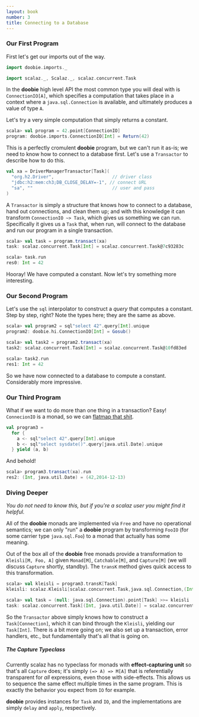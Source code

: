 ```yaml
---
layout: book
number: 3
title: Connecting to a Database
---
```


### Our First Program

First let's get our imports out of the way.

```scala
import doobie.imports._

import scalaz._, Scalaz._, scalaz.concurrent.Task
```

In the **doobie** high level API the most common type you will deal with is `ConnectionIO[A]`, which specifies a computation that takes place in a context where a `java.sql.Connection` is available, and ultimately produces a value of type `A`.

Let's try a very simple computation that simply returns a constant.

```scala
scala> val program = 42.point[ConnectionIO]
program: doobie.imports.ConnectionIO[Int] = Return(42)
```

This is a perfectly cromulent **doobie** program, but we can't run it as-is; we need to know how to connect to a database first. Let's use a `Transactor` to describe how to do this.

```scala
val xa = DriverManagerTransactor[Task](
  "org.h2.Driver",                      // driver class
  "jdbc:h2:mem:ch3;DB_CLOSE_DELAY=-1", // connect URL
  "sa", ""                              // user and pass
)
```

A `Transactor` is simply a structure that knows how to connect to a database, hand out connections, and clean them up; and with this knowledge it can transform `ConnectionIO ~> Task`, which gives us something we can run. Specifically it gives us a `Task` that, when run, will connect to the database and run our program in a single transaction.

```scala
scala> val task = program.transact(xa)
task: scalaz.concurrent.Task[Int] = scalaz.concurrent.Task@7c93283c

scala> task.run
res0: Int = 42
```

Hooray! We have computed a constant. Now let's try something more interesting.

### Our Second Program

Let's use the `sql` interpolator to construct a *query* that computes a constant. Step by step, right? Note the types here; they are the same as above.

```scala
scala> val program2 = sql"select 42".query[Int].unique
program2: doobie.hi.ConnectionIO[Int] = Gosub()

scala> val task2 = program2.transact(xa)
task2: scalaz.concurrent.Task[Int] = scalaz.concurrent.Task@10fd83ed

scala> task2.run
res1: Int = 42
```

So we have now connected to a database to compute a constant. Considerably more impressive. 

### Our Third Program

What if we want to do more than one thing in a transaction? Easy! `ConnecionIO` is a monad, so we can [flatmap that shit](http://flatmapthatshit.com/).

```scala
val program3 = 
  for {
    a <- sql"select 42".query[Int].unique
    b <- sql"select sysdate()".query[java.util.Date].unique
  } yield (a, b)
```

And behold!

```scala
scala> program3.transact(xa).run
res2: (Int, java.util.Date) = (42,2014-12-13)
```


### Diving Deeper

*You do not need to know this, but if you're a scalaz user you might find it helpful.*

All of the **doobie** monads are implemented via `Free` and have no operational semantics; we can only "run" a **doobie** program by transforming `FooIO` (for some carrier type `java.sql.Foo`) to a monad that actually has some meaning. 

Out of the box all of the **doobie** free monads provide a transformation to `Kleisli[M, Foo, A]` given `Monad[M]`, `Catchable[M]`, and `Capture[M]` (we will discuss `Capture` shortly, standby). The `transK` method gives quick access to this transformation.

```scala
scala> val kleisli = program3.transK[Task] 
kleisli: scalaz.Kleisli[scalaz.concurrent.Task,java.sql.Connection,(Int, java.util.Date)] = Kleisli(<function1>)

scala> val task = (null: java.sql.Connection).point[Task] >>= kleisli
task: scalaz.concurrent.Task[(Int, java.util.Date)] = scalaz.concurrent.Task@1526cc1a
```

So the `Transactor` above simply knows how to construct a `Task[Connection]`, which it can bind through the `Kleisli`, yielding our `Task[Int]`. There is a bit more going on; we also set up a transaction, error handlers, etc., but fundamentally that's all that is going on.

##### The Capture Typeclass

Currently scalaz has no typeclass for monads with **effect-capturing unit** so that's all `Capture` does; it's simply `(=> A) => M[A]` that is referentially transparent for *all* expressions, even those with side-effects. This allows us to sequence the same effect multiple times in the same program. This is exactly the behavior you expect from `IO` for example. 

**doobie** provides instances for `Task` and `IO`, and the implementations are simply `delay` and `apply`, respectively.



